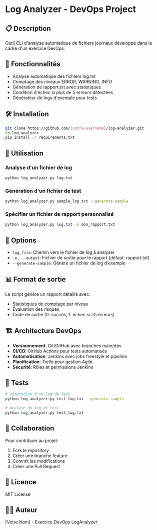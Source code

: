 # Log Analyzer - DevOps Project

## 📋 Description
Outil CLI d'analyse automatique de fichiers journaux développé dans le cadre d'un exercice DevOps.

## 🚀 Fonctionnalités
- Analyse automatique des fichiers log.txt
- Comptage des niveaux ERROR, WARNING, INFO
- Génération de rapport.txt avec statistiques
- Condition d'échec si plus de 5 erreurs détectées
- Générateur de logs d'exemple pour tests

## 🛠️ Installation
```bash
git clone https://github.com/[votre-username]/log-analyzer.git
cd log-analyzer
pip install -r requirements.txt
```

## 📖 Utilisation

### Analyse d'un fichier de log
```bash
python log_analyzer.py log.txt
```

### Génération d'un fichier de test
```bash
python log_analyzer.py sample_log.txt --generate-sample
```

### Spécifier un fichier de rapport personnalisé
```bash
python log_analyzer.py log.txt -o mon_rapport.txt
```

## 🔧 Options
- `log_file`: Chemin vers le fichier de log à analyser
- `-o, --output`: Fichier de sortie pour le rapport (défaut: rapport.txt)
- `--generate-sample`: Génère un fichier de log d'exemple

## 📊 Format de sortie
Le script génère un rapport détaillé avec:
- Statistiques de comptage par niveau
- Évaluation des risques
- Code de sortie (0: succès, 1: échec si >5 erreurs)

## 🏗️ Architecture DevOps
- **Versionnement**: Git/GitHub avec branches main/dev
- **CI/CD**: GitHub Actions pour tests automatisés
- **Automatisation**: Jenkins avec jobs freestyle et pipeline
- **Planification**: Trello pour gestion Agile
- **Sécurité**: Rôles et permissions Jenkins

## 🧪 Tests
```bash
# Génération d'un log de test
python log_analyzer.py test_log.txt --generate-sample

# Analyse du log de test
python log_analyzer.py test_log.txt
```

## 👥 Collaboration
Pour contribuer au projet:
1. Fork le repository
2. Créer une branche feature
3. Commit les modifications
4. Créer une Pull Request

## 📝 Licence
MIT License

## 👨‍💻 Auteur
[Votre Nom] - Exercice DevOps LogAnalyzer
